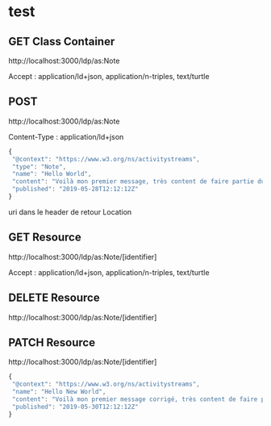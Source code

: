 # test
## GET Class Container
http://localhost:3000/ldp/as:Note

Accept : application/ld+json, application/n-triples, text/turtle

## POST
http://localhost:3000/ldp/as:Note

Content-Type : application/ld+json

```javascript
{
 "@context": "https://www.w3.org/ns/activitystreams",
 "type": "Note",
 "name": "Hello World",
 "content": "Voilà mon premier message, très content de faire partie du fedivers !",
 "published": "2019-05-28T12:12:12Z"
}
```

uri dans le header de retour Location

## GET Resource
http://localhost:3000/ldp/as:Note/[identifier]

Accept : application/ld+json, application/n-triples, text/turtle

## DELETE Resource
http://localhost:3000/ldp/as:Note/[identifier]

## PATCH Resource
http://localhost:3000/ldp/as:Note/[identifier]
```javascript
{
 "@context": "https://www.w3.org/ns/activitystreams",
 "name": "Hello New World",
 "content": "Voilà mon premier message corrigé, très content de faire partie du fedivers !",
 "published": "2019-05-30T12:12:12Z"
}
```
